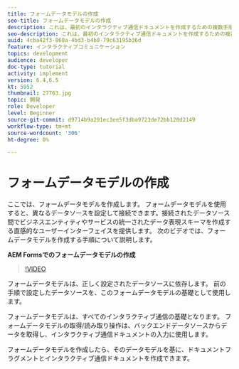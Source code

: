 ```yaml
---
title: フォームデータモデルの作成
seo-title: フォームデータモデルの作成
description: これは、最初のインタラクティブ通信ドキュメントを作成するための複数手順のチュートリアルのパート3です。 ここでは、フォームデータモデルを作成します。 フォームデータモデルを使用すると、複数のデータソースを構成して接続できます。接続されたデータソース間でビジネスエンティティとサービスの統合データ表現スキーマを作成する直感的なユーザーインターフェイスを提供します。
seo-description: これは、最初のインタラクティブ通信ドキュメントを作成するための複数手順のチュートリアルのパート3です。 ここでは、フォームデータモデルを作成します。 フォームデータモデルを使用すると、異なるデータソースを設定して接続できます。接続されたデータソース間でビジネスエンティティやサービスの統一されたデータ表現スキーマを作成する直感的なユーザーインターフェイスを提供します。 次のビデオでは、フォームデータモデルを作成する手順について説明します。
uuid: 4cba42f3-860a-4bd3-b4b0-79c63195b36d
feature: インタラクティブコミュニケーション
topics: development
audience: developer
doc-type: tutorial
activity: implement
version: 6.4,6.5
kt: 5952
thumbnail: 27763.jpg
topic: 開発
role: Developer
level: Beginner
source-git-commit: d9714b9a291ec3ee5f3dba9723de72bb120d2149
workflow-type: tm+mt
source-wordcount: '306'
ht-degree: 0%

---
```



# フォームデータモデルの作成

ここでは、フォームデータモデルを作成します。 フォームデータモデルを使用すると、異なるデータソースを設定して接続できます。接続されたデータソース間でビジネスエンティティやサービスの統一されたデータ表現スキーマを作成する直感的なユーザーインターフェイスを提供します。 次のビデオでは、フォームデータモデルを作成する手順について説明します。

**AEM Formsでのフォームデータモデルの作成**

>[!VIDEO](https://video.tv.adobe.com/v/27763/?quality=9&learn=on)

フォームデータモデルは、正しく設定されたデータソースに依存します。 前の手順で設定したデータソースを、このフォームデータモデルの基礎として使用します。

フォームデータモデルは、すべてのインタラクティブ通信の基礎となります。 フォームデータモデルの取得/読み取り操作は、バックエンドデータソースからデータを取得し、インタラクティブ通信ドキュメントの入力に使用します。

フォームデータモデルを作成したら、そのデータモデルを基に、ドキュメントフラグメントとインタラクティブ通信ドキュメントを作成できます。
